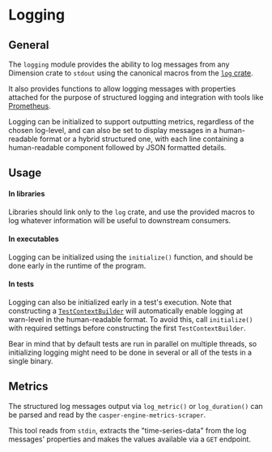 # Logging

## General

The `logging` module provides the ability to log messages from any Dimension crate to `stdout` using the canonical
macros from the [`log` crate](https://crates.io/crates/log).

It also provides functions to allow logging messages with properties attached for the purpose of structured logging and
integration with tools like [Prometheus](https://prometheus.io/).

Logging can be initialized to support outputting metrics, regardless of the chosen log-level, and can also be set to
display messages in a human-readable format or a hybrid structured one, with each line containing a human-readable
component followed by JSON formatted details.

## Usage

#### In libraries

Libraries should link only to the `log` crate, and use the provided macros to log whatever information will be useful to
downstream consumers.

#### In executables

Logging can be initialized using the `initialize()` function, and should be done early in the runtime of
the program.

#### In tests

Logging can also be initialized early in a test's execution.  Note that constructing a
[`TestContextBuilder`][TestContextBuilder] will automatically enable logging at warn-level in the human-readable
format.  To avoid this, call `initialize()` with required settings before constructing the first
`TestContextBuilder`.

Bear in mind that by default tests are run in parallel on multiple threads, so initializing logging might need to be
done in several or all of the tests in a single binary.

## Metrics

The structured log messages output via `log_metric()` or `log_duration()` can be
parsed and read by the `casper-engine-metrics-scraper`.

This tool reads from `stdin`, extracts the "time-series-data" from the log messages' properties and makes the values
available via a `GET` endpoint.


[TestContextBuilder]: https://docs.rs/casper-engine-test-support/latest/casper_engine_test_support/struct.TestContextBuilder.html
